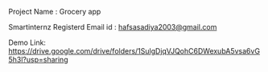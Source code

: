 Project Name : Grocery app
                       
Smartinternz Registerd Email id  : hafsasadiya2003@gmail.com
                         	
Demo Link: https://drive.google.com/drive/folders/1SulgDjqVJQohC6DWexubA5vsa6vG5h3l?usp=sharing
